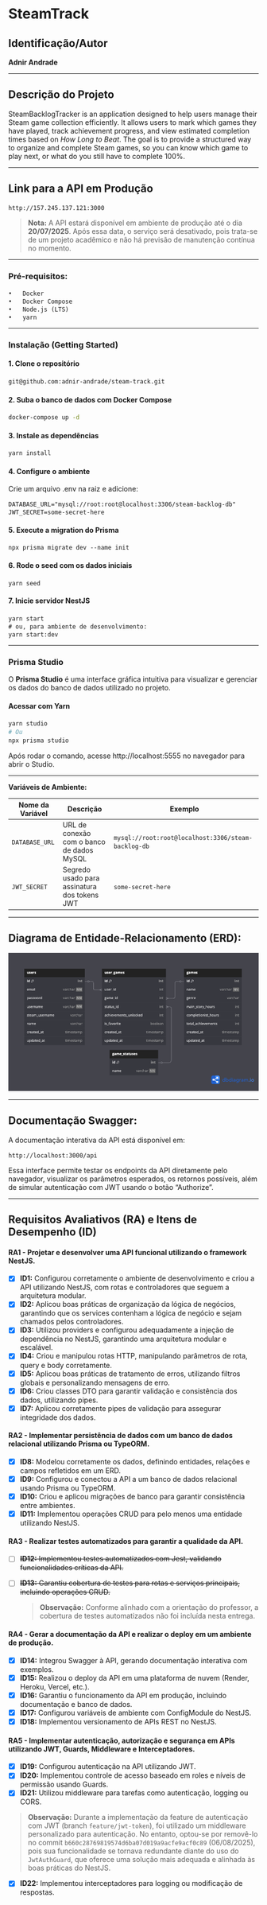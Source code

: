 # SteamTrack

## Identificação/Autor

**Adnir Andrade**

---

## Descrição do Projeto

SteamBacklogTracker is an application designed to help users manage their Steam game collection efficiently. It allows users to mark which games they have played, track achievement progress, and view estimated completion times based on _How Long to Beat_. The goal is to provide a structured way to organize and complete Steam games, so you can know which game to play next, or what do you still have to complete 100%.

---

## Link para a API em Produção

```
http://157.245.137.121:3000
```

> **Nota:** A API estará disponível em ambiente de produção até o dia **20/07/2025**. Após essa data, o serviço será desativado, pois trata-se de um projeto acadêmico e não há previsão de manutenção contínua no momento.

---

### Pré-requisitos:

	•	Docker
	•	Docker Compose
	•	Node.js (LTS)
	•	yarn
___

### Instalação (Getting Started)

#### 1. Clone o repositório
```bash
git@github.com:adnir-andrade/steam-track.git
```

#### 2. Suba o banco de dados com Docker Compose
```bash
docker-compose up -d
```

#### 3. Instale as dependências
```bash
yarn install
```

#### 4.	Configure o ambiente
Crie um arquivo .env na raiz e adicione:
```
DATABASE_URL="mysql://root:root@localhost:3306/steam-backlog-db"
JWT_SECRET=some-secret-here
```

#### 5.	Execute a migration do Prisma
```
npx prisma migrate dev --name init
```

#### 6.	Rode o seed com os dados iniciais
```
yarn seed
```

#### 7. Inicie servidor NestJS
```
yarn start
# ou, para ambiente de desenvolvimento:
yarn start:dev
```

___

### Prisma Studio

O **Prisma Studio** é uma interface gráfica intuitiva para visualizar e gerenciar os dados do banco de dados utilizado no projeto.

#### Acessar com Yarn

```bash
yarn studio
# Ou
npx prisma studio
```

Após rodar o comando, acesse http://localhost:5555 no navegador para abrir o Studio.
___

**Variáveis de Ambiente:**

| Nome da Variável | Descrição | Exemplo |
|------------------|-----------|---------|
| `DATABASE_URL`   | URL de conexão com o banco de dados MySQL | `mysql://root:root@localhost:3306/steam-backlog-db` |
| `JWT_SECRET`     | Segredo usado para assinatura dos tokens JWT | `some-secret-here` |

---

## Diagrama de Entidade-Relacionamento (ERD):

![dbDiagram.png](./docs/assets/dbDiagram.png)

---

## Documentação Swagger:

A documentação interativa da API está disponível em:

```
http://localhost:3000/api
```

Essa interface permite testar os endpoints da API diretamente pelo navegador, visualizar os parâmetros esperados, os retornos possíveis, além de simular autenticação com JWT usando o botão “Authorize”.

---

## Requisitos Avaliativos (RA) e Itens de Desempenho (ID)

#### RA1 - Projetar e desenvolver uma API funcional utilizando o framework NestJS.

- [x] **ID1:** Configurou corretamente o ambiente de desenvolvimento e criou a API utilizando NestJS, com rotas e controladores que seguem a arquitetura modular.
- [x] **ID2:** Aplicou boas práticas de organização da lógica de negócios, garantindo que os services contenham a lógica de negócio e sejam chamados pelos controladores.
- [x] **ID3:** Utilizou providers e configurou adequadamente a injeção de dependência no NestJS, garantindo uma arquitetura modular e escalável.
- [x] **ID4:** Criou e manipulou rotas HTTP, manipulando parâmetros de rota, query e body corretamente.
- [x] **ID5:** Aplicou boas práticas de tratamento de erros, utilizando filtros globais e personalizando mensagens de erro.
- [x] **ID6:** Criou classes DTO para garantir validação e consistência dos dados, utilizando pipes.
- [x] **ID7:** Aplicou corretamente pipes de validação para assegurar integridade dos dados.

#### RA2 - Implementar persistência de dados com um banco de dados relacional utilizando Prisma ou TypeORM.

- [x] **ID8:** Modelou corretamente os dados, definindo entidades, relações e campos refletidos em um ERD.
- [x] **ID9:** Configurou e conectou a API a um banco de dados relacional usando Prisma ou TypeORM.
- [x] **ID10:** Criou e aplicou migrações de banco para garantir consistência entre ambientes.
- [x] **ID11:** Implementou operações CRUD para pelo menos uma entidade utilizando NestJS.

#### RA3 - Realizar testes automatizados para garantir a qualidade da API.

<!--
As observações abaixo explicam por que os itens ID12 e ID13 não foram implementados, conforme orientação do professor. Portanto, não serão marcadas como concluídos, mas sim mostrados como excluídos conscientemente do escopo.
-->

- [ ] ~~**ID12:** Implementou testes automatizados com Jest, validando funcionalidades críticas da API.~~

- [ ] ~~**ID13:** Garantiu cobertura de testes para rotas e serviços principais, incluindo operações CRUD.~~

  > **Observação:** Conforme alinhado com a orientação do professor, a cobertura de testes automatizados não foi incluída nesta entrega.

#### RA4 - Gerar a documentação da API e realizar o deploy em um ambiente de produção.

- [x] **ID14:** Integrou Swagger à API, gerando documentação interativa com exemplos.
- [x] **ID15:** Realizou o deploy da API em uma plataforma de nuvem (Render, Heroku, Vercel, etc.).
- [x] **ID16:** Garantiu o funcionamento da API em produção, incluindo documentação e banco de dados.
- [x] **ID17:** Configurou variáveis de ambiente com ConfigModule do NestJS.
- [x] **ID18:** Implementou versionamento de APIs REST no NestJS.

#### RA5 - Implementar autenticação, autorização e segurança em APIs utilizando JWT, Guards, Middleware e Interceptadores.

- [x] **ID19:** Configurou autenticação na API utilizando JWT.
- [x] **ID20:** Implementou controle de acesso baseado em roles e níveis de permissão usando Guards.
- [x] **ID21:** Utilizou middleware para tarefas como autenticação, logging ou CORS.
> **Observação:** Durante a implementação da feature de autenticação com JWT (branch `feature/jwt-token`), foi utilizado um middleware personalizado para autenticação. No entanto, optou-se por removê-lo no commit `b660c28769819574d6ba07d019a9acfe9acf0c89` (06/08/2025), pois sua funcionalidade se tornava redundante diante do uso do `JwtAuthGuard`, que oferece uma solução mais adequada e alinhada às boas práticas do NestJS.
- [x] **ID22:** Implementou interceptadores para logging ou modificação de respostas.